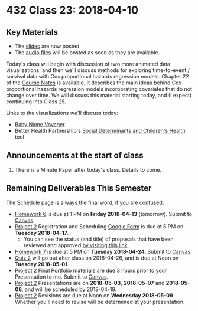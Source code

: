 # 432 Class 23: 2018-04-10

## Key Materials

- The [slides](https://github.com/THOMASELOVE/432-2018/tree/master/slides/class24) are now posted.
- The [audio files](https://github.com/THOMASELOVE/432-2018/tree/master/slides/class24) will be posted as soon as they are available.

Today's class will begin with discussion of two more animated data visualizations, and then we'll discuss methods for exploring time-to-event / survival data with Cox proportional hazards regression models. Chapter 22 of the [Course Notes](https://thomaselove.github.io/432-notes/) is available. It describes the main ideas behind Cox proportional hazards regression models incorporating covariates that do not change over time. We will discuss this material starting today, and (I expect) continuing into Class 25.

Links to the visualizations we'll discuss today:

- [Baby Name Voyager](http://www.babynamewizard.com/voyager)
- Better Health Partnership's [Social Determinants and Children's Health](http://betterhealthpartnership.org/members/chiToolWeightBP.asp) tool

## Announcements at the start of class

1. There is a Minute Paper after today's class. Details to come.

## Remaining Deliverables This Semester

The [Schedule](https://github.com/THOMASELOVE/432-2018/blob/master/SCHEDULE.md) page is always the final word, if you are confused.

- [Homework 6](https://github.com/THOMASELOVE/432-2018/tree/master/assignments/hw6) is due at 1 PM on **Friday 2018-04-13** (tomorrow). Submit to [Canvas](https://canvas.case.edu/).
- [Project 2](https://github.com/THOMASELOVE/432-2018/tree/master/projects/project2) Registration and Scheduling [Google Form](https://goo.gl/forms/Zfgnq5pyAAzAlmUm1) is due at 5 PM on **Tuesday 2018-04-17**.
    - You can see the status (and title) of proposals that have been reviewed and approved [by visiting this link](https://github.com/THOMASELOVE/432-2018/blob/master/projects/project2/APPROVED.md).
- [Homework 7](https://github.com/THOMASELOVE/432-2018/tree/master/assignments/hw7) is due at 5 PM on **Tuesday 2018-04-24**. Submit to [Canvas](https://canvas.case.edu/).
- [Quiz 2](https://github.com/THOMASELOVE/432-2018/tree/master/quizzes/quiz2) will go out after class on 2018-04-26, and is due at Noon on **Tuesday 2018-05-01**.
- [Project 2](https://github.com/THOMASELOVE/432-2018/tree/master/projects/project2) Final Portfolio materials are due 3 hours prior to your Presentation to me. Submit to [Canvas](https://canvas.case.edu/).
- [Project 2](https://github.com/THOMASELOVE/432-2018/tree/master/projects/project2) Presentations are on **2018-05-03**, **2018-05-07** and **2018-05-08**, and will be scheduled by 2018-04-19.
- [Project 2](https://github.com/THOMASELOVE/432-2018/tree/master/projects/project2) Revisions are due at Noon on **Wednesday 2018-05-09**. Whether you'll need to revise will be determined at your presentation.
